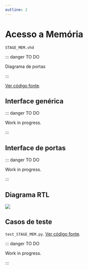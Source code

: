```yaml
---
outline: 2
---
```


# Acesso a Memória

`STAGE_MEM.vhd`

::: danger TO DO

Diagrama de portas

:::

[Ver código fonte](https://github.com/pfeinsper/24a-CTI-RISCV/blob/main/src/STAGE_MEM.vhd).

## Interface genérica

::: danger TO DO

Work in progress.

:::

## Interface de portas

::: danger TO DO

Work in progress.

:::

## Diagrama RTL

![](/images/referencia/componentes/stage_mem_rtl.drawio.svg)

## Casos de teste

`test_STAGE_MEM.py`.
[Ver código fonte](https://github.com/pfeinsper/24a-CTI-RISCV/blob/main/test/test_STAGE_MEM.py).

::: danger TO DO

Work in progress.

:::

